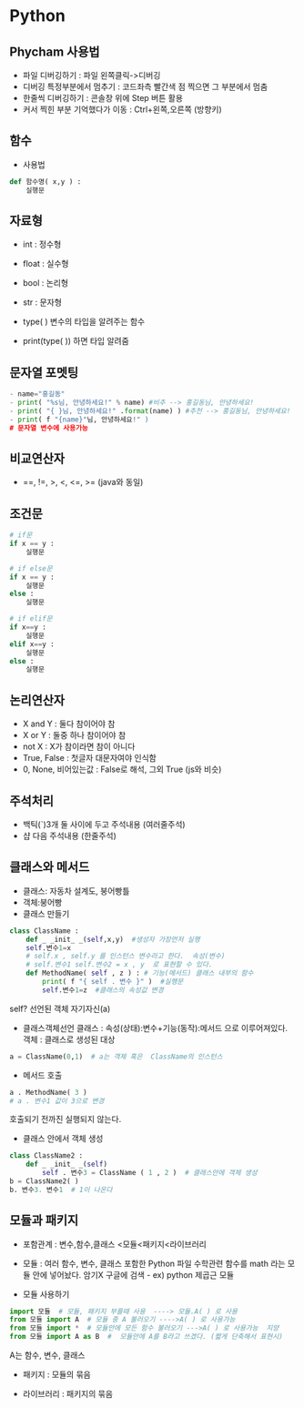 # Python 

## Phycham 사용법

- 파일 디버깅하기  : 파일 왼쪽클릭->디버깅 
- 디버깅 특정부분에서 멈추기 : 코드좌측 빨간색 점 찍으면 그 부분에서 멈춤
- 한줄씩 디버깅하기 : 콘솔창 위에 Step 버튼 활용
- 커서 찍힌 부분 기억했다가 이동 : Ctrl+왼쪽,오른쪽 (방향키)

## 함수

- 사용법
```py
def 함수명( x,y ) : 
	실행문
```
## 자료형

- int : 정수형
- float : 실수형
- bool : 논리형
- str : 문자형

- type( ) 변수의 타입을 알려주는 함수
- print(type( )) 하면 타입 알려줌

## 문자열 포멧팅
```py
- name="홍길동"
- print( "%s님, 안녕하세요!" % name) #비추 --> 홍길동님, 안녕하세요!
- print( "{ }님, 안녕하세요!" .format(name) ) #추천 --> 홍길동님, 안녕하세요!
- print( f "{name}"님, 안녕하세요!" )
# 문자열 변수에 사용가능
```
## 비교연산자

- ==, !=, >, <, <=, >=  (java와 동일)

## 조건문
```py
# if문
if x == y :
	실행문

# if else문
if x == y :
	실행문
else :
	실행문

# if elif문
if x==y :
	실행문
elif x==y :
	실행문
else :
	실행문
```
## 논리연산자
- X and Y : 둘다 참이어야 참
- X or Y : 둘중 하나 참이어야 참 
- not X : X가 참이라면 참이 아니다
- True, False : 첫글자 대문자여야 인식함 
- 0, None, 비어있는값 : False로 해석, 그외 True (js와 비슷)

## 주석처리

- 백틱(`)3개 둘 사이에 두고 주석내용 (여러줄주석)
- 샵 다음 주석내용 (한줄주석)

## 클래스와 메서드

- 클래스: 자동차 설계도, 붕어빵틀
- 객체:붕어빵
- 클래스 만들기
```py
class ClassName :
	def _ _init_ _(self,x,y)  #생성자 가장먼저 실행
	self.변수1=x  
    # self.x , self.y 를 인스턴스 변수라고 한다.  속성(변수) 
    # self.변수1 self.변수2 = x , y  로 표현할 수 있다.
	def MethodName( self , z ) : # 기능(메서드) 클래스 내부의 함수
		print( f "{ self . 변수 }" )  #실행문
		self.변수1=z  #클래스의 속성값 변경
```
self? 선언된 객체 자기자신(a)

- 클래스객체선언
클래스 : 속성(상태):변수+기능(동작):메서드 으로 이루어져있다.
객체 : 클래스로 생성된 대상
```py
a = ClassName(0,1)  # a는 객체 혹은  ClassName의 인스턴스

```


- 메서드 호출
```py
a . MethodName( 3 )
# a . 변수1 값이 3으로 변경
```
호출되기 전까진 실행되지 않는다.


- 클래스 안에서 객체 생성
```py
class ClassName2 :
	def _ _init_ _(self)
		self . 변수3 = ClassName ( 1 , 2 )  # 클래스안에 객체 생성
b = ClassName2( )
b. 변수3. 변수1  # 1이 나온다
```

## 모듈과 패키지
- 포함관계 : 변수,함수,클래스 <모듈<패키지<라이브러리

- 모듈 : 여러 함수, 변수, 클래스 포함한 Python 파일
수학관련 함수를 math 라는 모듈 안에 넣어놨다. 암기X 구글에 검색 - ex) python 제곱근 모듈

- 모듈 사용하기   
```py
import 모듈  # 모듈, 패키지 부를때 사용  ----> 모듈.A( ) 로 사용
from 모듈 import A  # 모듈 중 A 불러오기 ---->A( ) 로 사용가능
from 모듈 import *  # 모듈안에 모든 함수 불러오기 --->A( ) 로 사용가능  지양
from 모듈 import A as B  #  모듈안에 A를 B라고 쓰겠다. (짧게 단축해서 표현시)
```
A는 함수, 변수, 클래스

- 패키지 : 모듈의 묶음

- 라이브러리 : 패키지의 묶음

